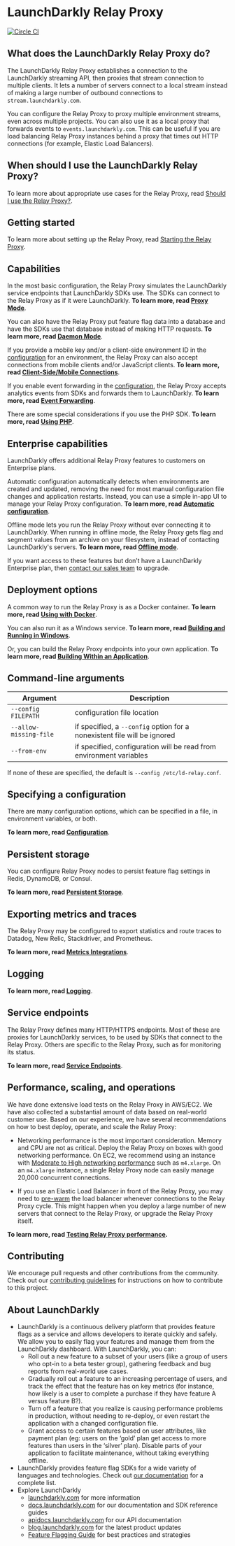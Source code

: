 # LaunchDarkly Relay Proxy

[![Circle CI](https://circleci.com/gh/launchdarkly/ld-relay.svg?style=shield)](https://circleci.com/gh/launchdarkly/ld-relay)

## What does the LaunchDarkly Relay Proxy do?

The LaunchDarkly Relay Proxy establishes a connection to the LaunchDarkly streaming API, then proxies that stream connection to multiple clients. It lets a number of servers connect to a local stream instead of making a large number of outbound connections to `stream.launchdarkly.com`.

You can configure the Relay Proxy to proxy multiple environment streams, even across multiple projects. You can also use it as a local proxy that forwards events  to `events.launchdarkly.com`. This can be useful if you are load balancing Relay Proxy instances behind a proxy that times out HTTP connections (for example, Elastic Load Balancers).


## When should I use the LaunchDarkly Relay Proxy?

To learn more about appropriate use cases for the Relay Proxy, read [Should I use the Relay Proxy?](https://docs.launchdarkly.com/home/advanced/relay-proxy#should-i-use-the-relay-proxy).


## Getting started

To learn more about setting up the Relay Proxy, read [Starting the Relay Proxy](https://docs.launchdarkly.com/home/advanced/relay-proxy/using#starting-the-relay-proxy).

## Capabilities

In the most basic configuration, the Relay Proxy simulates the LaunchDarkly service endpoints that LaunchDarkly SDKs use. The SDKs can connect to the Relay Proxy as if it were LaunchDarkly. **To learn more, read [Proxy Mode](./docs/proxy-mode.md)**.

You can also have the Relay Proxy put feature flag data into a database and have the SDKs use that database instead of making HTTP requests. **To learn more, read [Daemon Mode](./docs/daemon-mode.md)**.

If you provide a mobile key and/or a client-side environment ID in the [configuration](./docs/configuration.md#file-section-environment-name) for an environment, the Relay Proxy can also accept connections from mobile clients and/or JavaScript clients. **To learn more, read [Client-Side/Mobile Connections](./docs/client-side.md)**.

If you enable event forwarding in the [configuration](./docs/configuration.md#file-section-events), the Relay Proxy accepts analytics events from SDKs and forwards them to LaunchDarkly. **To learn more, read [Event Forwarding](./docs/events.md)**.

There are some special considerations if you use the PHP SDK. **To learn more, read [Using PHP](./docs/php.md)**.


## Enterprise capabilities

LaunchDarkly offers additional Relay Proxy features to customers on Enterprise plans.

Automatic configuration automatically detects when environments are created and updated, removing the need for most manual configuration file changes and application restarts. Instead, you can use a simple in-app UI to manage your Relay Proxy configuration. **To learn more, read [Automatic configuration](https://docs.launchdarkly.com/home/advanced/relay-proxy-enterprise/automatic-configuration)**.

Offline mode lets you run the Relay Proxy without ever connecting it to LaunchDarkly. When running in offline mode, the Relay Proxy gets flag and segment values from an archive on your filesystem, instead of contacting LaunchDarkly's servers.  **To learn more, read [Offline mode](https://docs.launchdarkly.com/home/advanced/relay-proxy-enterprise/offline)**.

If you want access to these features but don’t have a LaunchDarkly Enterprise plan, then [contact our sales team](https://launchdarkly.com/contact-sales/) to upgrade.


## Deployment options

A common way to run the Relay Proxy is as a Docker container. **To learn more, read [Using with Docker](./docs/docker.md)**.

You can also run it as a Windows service. **To learn more, read [Building and Running in Windows](./docs/windows.md)**.

Or, you can build the Relay Proxy endpoints into your own application. **To learn more, read [Building Within an Application](./docs/in-app.md)**.


## Command-line arguments

Argument               | Description
---------------------- | --------------------
`--config FILEPATH`    | configuration file location
`--allow-missing-file` | if specified, a `--config` option for a nonexistent file will be ignored
`--from-env`           | if specified, configuration will be read from environment variables

If none of these are specified, the default is `--config /etc/ld-relay.conf`.


## Specifying a configuration

There are many configuration options, which can be specified in a file, in environment variables, or both.

**To learn more, read [Configuration](./docs/configuration.md)**.


## Persistent storage

You can configure Relay Proxy nodes to persist feature flag settings in Redis, DynamoDB, or Consul.

**To learn more, read [Persistent Storage](./docs/persistent-storage.md)**.


## Exporting metrics and traces

The Relay Proxy may be configured to export statistics and route traces to Datadog, New Relic, Stackdriver, and Prometheus.

**To learn more, read [Metrics Integrations](./docs/metrics.md)**.


## Logging

**To learn more, read [Logging](./docs/logging.md)**.


## Service endpoints

The Relay Proxy defines many HTTP/HTTPS endpoints. Most of these are proxies for LaunchDarkly services, to be used by SDKs that connect to the Relay Proxy. Others are specific to the Relay Proxy, such as for monitoring its status.

**To learn more, read [Service Endpoints](./docs/endpoints.md)**.


## Performance, scaling, and operations

We have done extensive load tests on the Relay Proxy in AWS/EC2. We have also collected a substantial amount of data based on real-world customer use. Based on our experience, we have several recommendations on how to best deploy, operate, and scale the Relay Proxy:

* Networking performance is the most important consideration. Memory and CPU are not as critical. Deploy the Relay Proxy on boxes with good networking performance. On EC2, we recommend using an instance with [Moderate to High networking performance](http://www.ec2instances.info/) such as `m4.xlarge`. On an `m4.xlarge` instance, a single Relay Proxy node can easily manage 20,000 concurrent connections.

* If you use an Elastic Load Balancer in front of the Relay Proxy, you may need to [pre-warm](https://aws.amazon.com/articles/1636185810492479) the load balancer whenever connections to the Relay Proxy cycle. This might happen when you deploy a large number of new servers that connect to the Relay Proxy, or upgrade the Relay Proxy itself.

**To learn more, read [Testing Relay Proxy performance](https://docs.launchdarkly.com/home/advanced/relay-proxy/performance).**


## Contributing

We encourage pull requests and other contributions from the community. Check out our [contributing guidelines](CONTRIBUTING.md) for instructions on how to contribute to this project.


## About LaunchDarkly

* LaunchDarkly is a continuous delivery platform that provides feature flags as a service and allows developers to iterate quickly and safely. We allow you to easily flag your features and manage them from the LaunchDarkly dashboard.  With LaunchDarkly, you can:
    * Roll out a new feature to a subset of your users (like a group of users who opt-in to a beta tester group), gathering feedback and bug reports from real-world use cases.
    * Gradually roll out a feature to an increasing percentage of users, and track the effect that the feature has on key metrics (for instance, how likely is a user to complete a purchase if they have feature A versus feature B?).
    * Turn off a feature that you realize is causing performance problems in production, without needing to re-deploy, or even restart the application with a changed configuration file.
    * Grant access to certain features based on user attributes, like payment plan (eg: users on the ‘gold’ plan get access to more features than users in the ‘silver’ plan). Disable parts of your application to facilitate maintenance, without taking everything offline.
* LaunchDarkly provides feature flag SDKs for a wide variety of languages and technologies. Check out [our documentation](https://docs.launchdarkly.com/docs) for a complete list.
* Explore LaunchDarkly
    * [launchdarkly.com](https://www.launchdarkly.com/ "LaunchDarkly Main Website") for more information
    * [docs.launchdarkly.com](https://docs.launchdarkly.com/  "LaunchDarkly Documentation") for our documentation and SDK reference guides
    * [apidocs.launchdarkly.com](https://apidocs.launchdarkly.com/  "LaunchDarkly API Documentation") for our API documentation
    * [blog.launchdarkly.com](https://blog.launchdarkly.com/  "LaunchDarkly Blog Documentation") for the latest product updates
    * [Feature Flagging Guide](https://github.com/launchdarkly/featureflags/  "Feature Flagging Guide") for best practices and strategies
